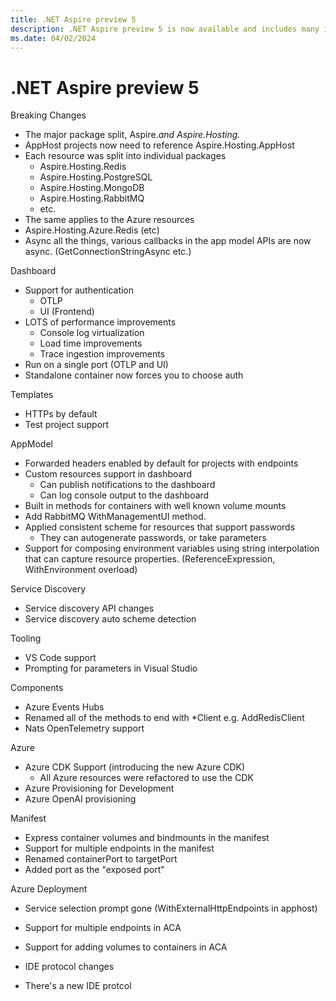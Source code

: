 ```yaml
---
title: .NET Aspire preview 5
description: .NET Aspire preview 5 is now available and includes many improvements and new capabilities
ms.date: 04/02/2024
---
```


# .NET Aspire preview 5

Breaking Changes

- The major package split, Aspire.*and Aspire.Hosting.*
- AppHost projects now need to reference Aspire.Hosting.AppHost
- Each resource was split into individual packages
  - Aspire.Hosting.Redis
  - Aspire.Hosting.PostgreSQL
  - Aspire.Hosting.MongoDB
  - Aspire.Hosting.RabbitMQ
  - etc.
- The same applies to the Azure resources
- Aspire.Hosting.Azure.Redis (etc)
- Async all the things, various callbacks in the app model APIs
are now async. (GetConnectionStringAsync etc.)

Dashboard

- Support for authentication
  - OTLP
  - UI (Frontend)
- LOTS of performance improvements
  - Console log virtualization
  - Load time improvements
  - Trace ingestion improvements
- Run on a single port (OTLP and UI)
- Standalone container now forces you to choose auth

Templates

- HTTPs by default
- Test project support

AppModel

- Forwarded headers enabled by default for projects with endpoints
- Custom resources support in dashboard
  - Can publish notifications to the dashboard
  - Can log console output to the dashboard
- Built in methods for containers with well known volume mounts
- Add RabbitMQ WithManagementUI method.
- Applied consistent scheme for resources that support passwords
  - They can autogenerate passwords, or take parameters
- Support for composing environment variables using string interpolation
that can capture resource properties. (ReferenceExpression, WithEnvironment overload)

Service Discovery

- Service discovery API changes
- Service discovery auto scheme detection

Tooling

- VS Code support
- Prompting for parameters in Visual Studio

Components

- Azure Events Hubs
- Renamed all of the methods to end with *Client e.g. AddRedisClient
- Nats OpenTelemetry support

Azure

- Azure CDK Support (introducing the new Azure CDK)
  - All Azure resources were refactored to use the CDK
- Azure Provisioning for Development
- Azure OpenAI provisioning

Manifest

- Express container volumes and bindmounts in the manifest
- Support for multiple endpoints in the manifest
- Renamed containerPort to targetPort
- Added port as the "exposed port"

Azure Deployment

- Service selection prompt gone (WithExternalHttpEndpoints in apphost)
- Support for multiple endpoints in ACA
- Support for adding volumes to containers in ACA

- IDE protocol changes
- There's a new IDE protcol
